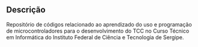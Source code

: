 ## Descrição
Repositório de códigos relacionado ao aprendizado do uso e programação de microcontroladores para o desenvolvimento do TCC no Curso Técnico em Informática do Instituto Federal de Ciência e Tecnologia de Sergipe.
